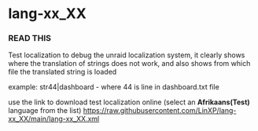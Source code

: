 # lang-xx_XX

### READ THIS

Test localization to debug the unraid localization system, it clearly shows where the translation of strings does not work, and also shows from which file the translated string is loaded

example:
str44|dashboard - where 44 is line in dashboard.txt file

use the link to download test localization online (select an **Afrikaans(Test)** language from the list)
https://raw.githubusercontent.com/LinXP/lang-xx_XX/main/lang-xx_XX.xml